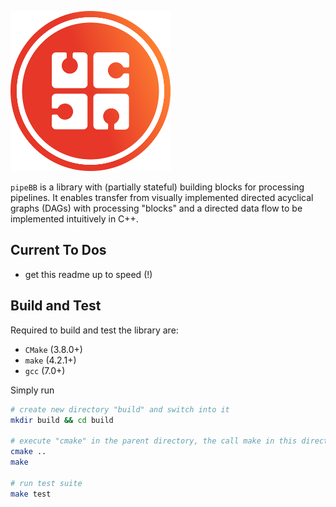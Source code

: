 
![pipeBB Logo](./misc/pipeBB_small.png)

`pipeBB` is a library with (partially stateful) building blocks for processing
pipelines. It enables transfer from visually implemented directed acyclical
graphs (DAGs) with processing "blocks" and a directed data flow to be
implemented intuitively in C++.


## Current To Dos

- get this readme up to speed (!)


## Build and Test

Required to build and test the library are:

- `CMake` (3.8.0+)
- `make` (4.2.1+)
- `gcc` (7.0+)

Simply run

```bash
# create new directory "build" and switch into it
mkdir build && cd build

# execute "cmake" in the parent directory, the call make in this directory
cmake ..
make

# run test suite
make test
```


